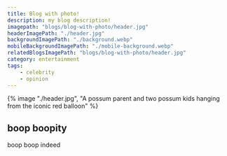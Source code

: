 ```yaml
---
title: Blog with photo!
description: my blog description!
imagepath: "blogs/blog-with-photo/header.jpg"
headerImagePath: "./header.jpg"
backgroundImagePath: "./background.webp"
mobileBackgroundImagePath: "./mobile-background.webp"
relatedBlogsImagePath: "blogs/blog-with-photo/header.jpg"
category: entertainment
tags:
    - celebrity
    - opinion
---
```

{% image "./header.jpg", "A possum parent and two possum kids hanging from the iconic red balloon" %}
## boop boopity
boop boop indeed